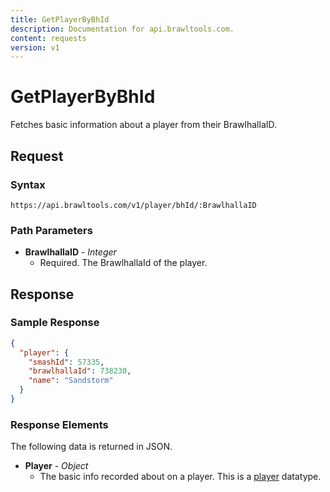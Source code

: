 ```yaml
---
title: GetPlayerByBhId
description: Documentation for api.brawltools.com.
content: requests
version: v1
---
```


# GetPlayerByBhId

Fetches basic information about a player from their BrawlhallaID.

## Request

### Syntax

`https://api.brawltools.com/v1/player/bhId/:BrawlhallaID`

### Path Parameters

- **BrawlhallaID** - _Integer_
  - Required. The BrawlhallaId of the player.

## Response

### Sample Response

```json
{
  "player": {
    "smashId": 57335,
    "brawlhallaId": 738230,
    "name": "Sandstorm"
  }
}
```

### Response Elements

The following data is returned in JSON.

- **Player** - _Object_
  - The basic info recorded about on a player. This is a <a href="../../../datatypes/player">player</a> datatype.
